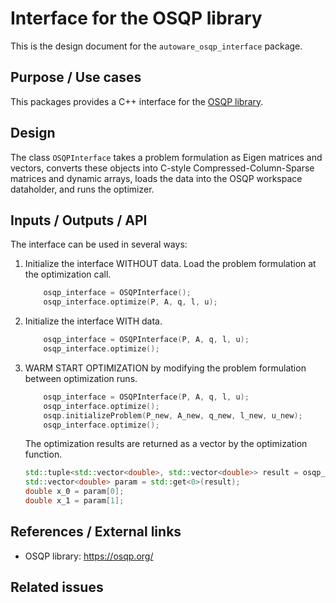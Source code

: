 # Interface for the OSQP library

This is the design document for the `autoware_osqp_interface` package.

## Purpose / Use cases

<!-- Required -->
<!-- Things to consider:
    - Why did we implement this feature? -->

This packages provides a C++ interface for the [OSQP library](https://osqp.org/docs/solver/index.html).

## Design

<!-- Required -->
<!-- Things to consider:
    - How does it work? -->

The class `OSQPInterface` takes a problem formulation as Eigen matrices and vectors, converts these objects into
C-style Compressed-Column-Sparse matrices and dynamic arrays, loads the data into the OSQP workspace dataholder, and runs the optimizer.

## Inputs / Outputs / API

<!-- Required -->
<!-- Things to consider:
    - How do you use the package / API? -->

The interface can be used in several ways:

1. Initialize the interface WITHOUT data. Load the problem formulation at the optimization call.

   ```cpp
       osqp_interface = OSQPInterface();
       osqp_interface.optimize(P, A, q, l, u);
   ```

2. Initialize the interface WITH data.

   ```cpp
       osqp_interface = OSQPInterface(P, A, q, l, u);
       osqp_interface.optimize();
   ```

3. WARM START OPTIMIZATION by modifying the problem formulation between optimization runs.

   ```cpp
       osqp_interface = OSQPInterface(P, A, q, l, u);
       osqp_interface.optimize();
       osqp.initializeProblem(P_new, A_new, q_new, l_new, u_new);
       osqp_interface.optimize();
   ```

   The optimization results are returned as a vector by the optimization function.

   ```cpp
   std::tuple<std::vector<double>, std::vector<double>> result = osqp_interface.optimize();
   std::vector<double> param = std::get<0>(result);
   double x_0 = param[0];
   double x_1 = param[1];
   ```

## References / External links

<!-- Optional -->

- OSQP library: <https://osqp.org/>

## Related issues

<!-- Required -->
